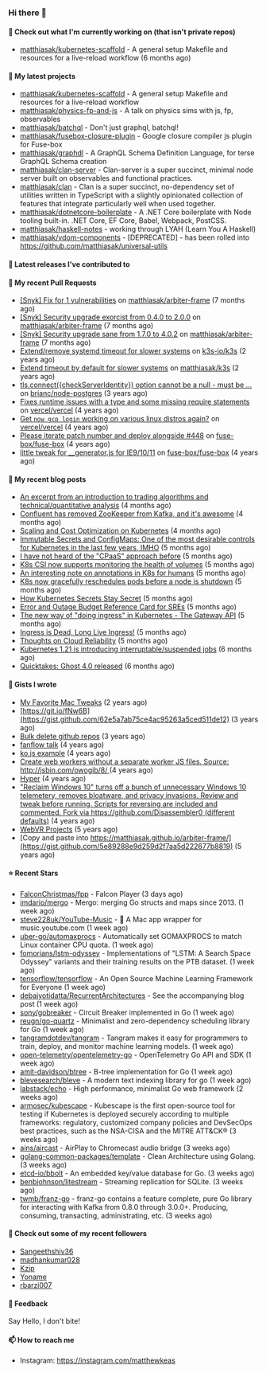 ### Hi there 👋

#### 👷 Check out what I'm currently working on (that isn't private repos)

- [matthiasak/kubernetes-scaffold](https://github.com/matthiasak/kubernetes-scaffold) - A general setup Makefile and resources for a live-reload workflow (6 months ago)

#### 🌱 My latest projects

- [matthiasak/kubernetes-scaffold](https://github.com/matthiasak/kubernetes-scaffold) - A general setup Makefile and resources for a live-reload workflow
- [matthiasak/physics-fp-and-js](https://github.com/matthiasak/physics-fp-and-js) - A talk on physics sims with js, fp, observables
- [matthiasak/batchql](https://github.com/matthiasak/batchql) - Don&#39;t just graphql, batchql!
- [matthiasak/fusebox-closure-plugin](https://github.com/matthiasak/fusebox-closure-plugin) - Google closure compiler js plugin for Fuse-box
- [matthiasak/graphdl](https://github.com/matthiasak/graphdl) - A GraphQL Schema Definition Language, for terse GraphQL Schema creation
- [matthiasak/clan-server](https://github.com/matthiasak/clan-server) - Clan-server is a super succinct, minimal node server built on observables and functional practices.
- [matthiasak/clan](https://github.com/matthiasak/clan) - Clan is a super succinct, no-dependency set of utilities written in TypeScript with a slightly opinionated collection of features that integrate particularly well when used together.
- [matthiasak/dotnetcore-boilerplate](https://github.com/matthiasak/dotnetcore-boilerplate) - A .NET Core boilerplate with Node tooling built-in. .NET Core, EF Core, Babel, Webpack, PostCSS.
- [matthiasak/haskell-notes](https://github.com/matthiasak/haskell-notes) - working through LYAH (Learn You A Haskell)
- [matthiasak/vdom-components](https://github.com/matthiasak/vdom-components) - [DEPRECATED] - has been rolled into https://github.com/matthiasak/universal-utils

#### 🔭 Latest releases I've contributed to


#### 🔨 My recent Pull Requests

- [[Snyk] Fix for 1 vulnerabilities](https://github.com/matthiasak/arbiter-frame/pull/25) on [matthiasak/arbiter-frame](https://github.com/matthiasak/arbiter-frame) (7 months ago)
- [[Snyk] Security upgrade exorcist from 0.4.0 to 2.0.0](https://github.com/matthiasak/arbiter-frame/pull/24) on [matthiasak/arbiter-frame](https://github.com/matthiasak/arbiter-frame) (7 months ago)
- [[Snyk] Security upgrade sane from 1.7.0 to 4.0.2](https://github.com/matthiasak/arbiter-frame/pull/23) on [matthiasak/arbiter-frame](https://github.com/matthiasak/arbiter-frame) (7 months ago)
- [Extend/remove systemd timeout for slower systems](https://github.com/k3s-io/k3s/pull/226) on [k3s-io/k3s](https://github.com/k3s-io/k3s) (2 years ago)
- [Extend timeout by default for slower systems](https://github.com/matthiasak/k3s/pull/1) on [matthiasak/k3s](https://github.com/matthiasak/k3s) (2 years ago)
- [tls.connect({checkServerIdentity}) option cannot be a null - must be …](https://github.com/brianc/node-postgres/pull/1638) on [brianc/node-postgres](https://github.com/brianc/node-postgres) (3 years ago)
- [Fixes runtime issues with a type and some missing require statements](https://github.com/vercel/vercel/pull/946) on [vercel/vercel](https://github.com/vercel/vercel) (4 years ago)
- [Get `now gcp login` working on various linux distros again?](https://github.com/vercel/vercel/pull/944) on [vercel/vercel](https://github.com/vercel/vercel) (4 years ago)
- [Please iterate patch number and deploy alongside #448](https://github.com/fuse-box/fuse-box/pull/450) on [fuse-box/fuse-box](https://github.com/fuse-box/fuse-box) (4 years ago)
- [little tweak for __generator.js for IE9/10/11](https://github.com/fuse-box/fuse-box/pull/448) on [fuse-box/fuse-box](https://github.com/fuse-box/fuse-box) (4 years ago)

#### 📜 My recent blog posts

- [An excerpt from an introduction to trading algorithms and technical/quantitative analysis](https://keas.app/an-excerpt-from-an-introduction-to-trading-algorithms-and-technical-quantitative-analysis/) (4 months ago)
- [Confluent has removed ZooKeeper from Kafka, and it&#39;s awesome](https://keas.app/confluent-has-removed-zookeeper-from-kafka-and-its-awesome/) (4 months ago)
- [Scaling and Cost Optimization on Kubernetes](https://keas.app/scaling-architectures-and-costs/) (4 months ago)
- [Immutable Secrets and ConfigMaps: One of the most desirable controls for Kubernetes in the last few years, IMHO](https://keas.app/immutable-secrets-and-configmaps-one-of-the-most-desirable-controls-for-kubernetes-in-the-last-few-years-imho/) (5 months ago)
- [I have not heard of the &#34;CPaaS&#34; approach before](https://keas.app/i-have-not-heard-of-the-cpaas-approach-before/) (5 months ago)
- [K8s CSI now supports monitoring the health of volumes](https://keas.app/k8s-csi-now-supports-monitoring-the-health-of-volumes/) (5 months ago)
- [An interesting note on annotations in K8s for humans](https://keas.app/an-interesting-note-on-annotations-in-k8s-for-humans/) (5 months ago)
- [K8s now gracefully reschedules pods before a node is shutdown](https://keas.app/k8s-now-gracefully-reschedules-pods-before-a-node-is-shutdown/) (5 months ago)
- [How Kubernetes Secrets Stay Secret](https://keas.app/how-kubernetes-secrets-stay-secret/) (5 months ago)
- [Error and Outage Budget Reference Card for SREs](https://keas.app/error-and-outage-budget-reference-card-for-sres/) (5 months ago)
- [The new way of &#34;doing ingress&#34; in Kubernetes - The Gateway API](https://keas.app/the-new-way-of-doing-ingress-in-kubernetes-the-gateway-api/) (5 months ago)
- [Ingress is Dead, Long Live Ingress!](https://keas.app/ingress-is-dead-long-live-ingress/) (5 months ago)
- [Thoughts on Cloud Reliability](https://keas.app/cloud-operations-checklist/) (5 months ago)
- [Kubernetes 1.21 is introducing interruptable/suspended jobs](https://keas.app/kubernetes-1-21-is-introducing-interruptable-suspended-jobs/) (6 months ago)
- [Quicktakes: Ghost 4.0 released](https://keas.app/quicktakes-ghost-4-0-released/) (6 months ago)

#### 📓 Gists I wrote

- [My Favorite Mac Tweaks](https://gist.github.com/e94e962b3966e7e1015f4a62b5c2e7ff) (2 years ago)
- [https://git.io/fNw6B](https://gist.github.com/62e5a7ab75ce4ac95263a5ced511de12) (3 years ago)
- [Bulk delete github repos](https://gist.github.com/3213ba5e44be3b08bb84fb667d54d1e7) (3 years ago)
- [fanflow talk](https://gist.github.com/e983d8424a1e7d51f0e45f3a844a5b0e) (4 years ago)
- [ko.js example](https://gist.github.com/4a6bf89be55fb8748df99f8fc8d068e1) (4 years ago)
- [Create web workers without a separate worker JS files.
Source: http://jsbin.com/owogib/8/ ](https://gist.github.com/e7a7761a8d695c3f4ad39fc7c191243c) (4 years ago)
- [Hyper](https://gist.github.com/1004db7c17e6549102f764a43d8a602c) (4 years ago)
- [&#34;Reclaim Windows 10&#34; turns off a bunch of unnecessary Windows 10 telemetery, removes bloatware, and privacy invasions. Review and tweak before running. Scripts for reversing are included and commented. Fork via https://github.com/Disassembler0 (different defaults)](https://gist.github.com/8f110d34c51b6aca60b4e7291155b92e) (4 years ago)
- [WebVR Projects](https://gist.github.com/5771cff8f97e927d73233807d8cb968c) (5 years ago)
- [Copy and paste into https://matthiasak.github.io/arbiter-frame/](https://gist.github.com/5e89288e9d259d2f7aa5d222677b8819) (5 years ago)

#### ⭐ Recent Stars

- [FalconChristmas/fpp](https://github.com/FalconChristmas/fpp) - Falcon Player (3 days ago)
- [imdario/mergo](https://github.com/imdario/mergo) - Mergo: merging Go structs and maps since 2013. (1 week ago)
- [steve228uk/YouTube-Music](https://github.com/steve228uk/YouTube-Music) - :musical_note: A Mac app wrapper for music.youtube.com (1 week ago)
- [uber-go/automaxprocs](https://github.com/uber-go/automaxprocs) - Automatically set GOMAXPROCS to match Linux container CPU quota. (1 week ago)
- [fomorians/lstm-odyssey](https://github.com/fomorians/lstm-odyssey) - Implementations of &#34;LSTM: A Search Space Odyssey&#34; variants and their training results on the PTB dataset. (1 week ago)
- [tensorflow/tensorflow](https://github.com/tensorflow/tensorflow) - An Open Source Machine Learning Framework for Everyone (1 week ago)
- [debajyotidatta/RecurrentArchitectures](https://github.com/debajyotidatta/RecurrentArchitectures) - See the accompanying blog post (1 week ago)
- [sony/gobreaker](https://github.com/sony/gobreaker) - Circuit Breaker implemented in Go (1 week ago)
- [reugn/go-quartz](https://github.com/reugn/go-quartz) - Minimalist and zero-dependency scheduling library for Go (1 week ago)
- [tangramdotdev/tangram](https://github.com/tangramdotdev/tangram) - Tangram makes it easy for programmers to train, deploy, and monitor machine learning models. (1 week ago)
- [open-telemetry/opentelemetry-go](https://github.com/open-telemetry/opentelemetry-go) - OpenTelemetry Go API and SDK (1 week ago)
- [amit-davidson/btree](https://github.com/amit-davidson/btree) - B-tree implementation for Go (1 week ago)
- [blevesearch/bleve](https://github.com/blevesearch/bleve) - A modern text indexing library for go (1 week ago)
- [labstack/echo](https://github.com/labstack/echo) - High performance, minimalist Go web framework (2 weeks ago)
- [armosec/kubescape](https://github.com/armosec/kubescape) - Kubescape is the first open-source tool for testing if Kubernetes is deployed securely according to multiple frameworks: regulatory, customized company policies and DevSecOps best practices, such as the NSA-CISA and the MITRE ATT&amp;CK®  (3 weeks ago)
- [ains/aircast](https://github.com/ains/aircast) - AirPlay to Chromecast audio bridge (3 weeks ago)
- [golang-common-packages/template](https://github.com/golang-common-packages/template) - Clean Architecture using Golang. (3 weeks ago)
- [etcd-io/bbolt](https://github.com/etcd-io/bbolt) - An embedded key/value database for Go. (3 weeks ago)
- [benbjohnson/litestream](https://github.com/benbjohnson/litestream) - Streaming replication for SQLite. (3 weeks ago)
- [twmb/franz-go](https://github.com/twmb/franz-go) - franz-go contains a feature complete, pure Go library for interacting with Kafka from 0.8.0 through 3.0.0&#43;. Producing, consuming, transacting, administrating, etc. (3 weeks ago)

#### 👯 Check out some of my recent followers

- [Sangeethshiv36](https://github.com/Sangeethshiv36)
- [madhankumar028](https://github.com/madhankumar028)
- [Kzip](https://github.com/Kzip)
- [Yoname](https://github.com/Yoname)
- [rbarzi007](https://github.com/rbarzi007)

#### 💬 Feedback

Say Hello, I don't bite!

#### 📫 How to reach me

- Instagram: https://instagram.com/matthewkeas

